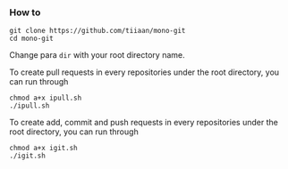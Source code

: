 ### How to

```shell
git clone https://github.com/tiiaan/mono-git
cd mono-git
```
Change para `dir` with your root directory name.

To create pull requests in every repositories under the root directory, you can run through
 
```shell
chmod a+x ipull.sh
./ipull.sh
```

To create add, commit and push requests in every repositories under the root directory, you can run through
 
```shell
chmod a+x igit.sh
./igit.sh
```
